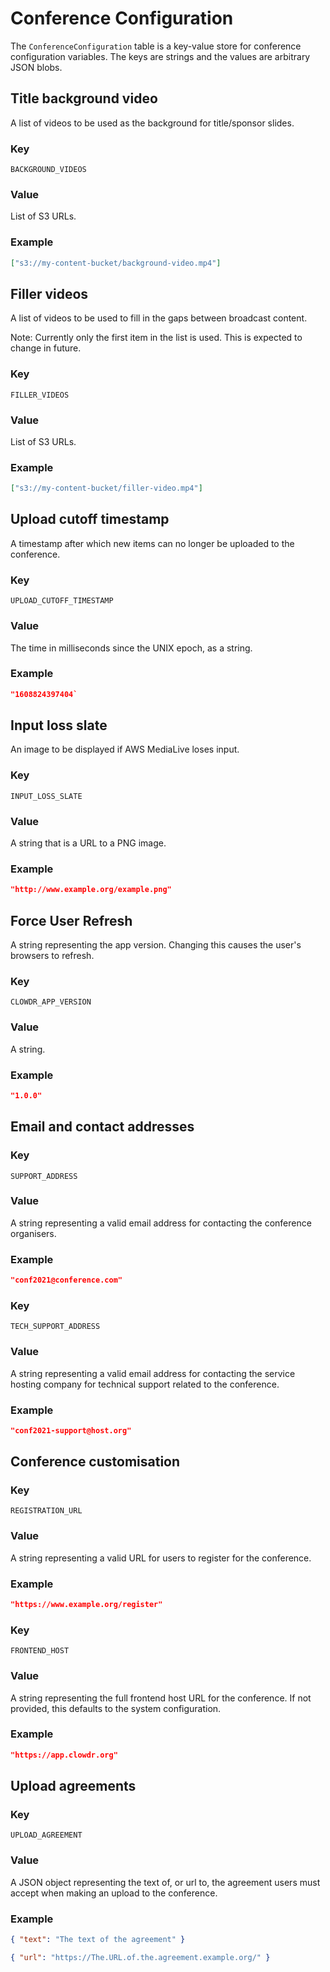 # Conference Configuration

The `ConferenceConfiguration` table is a key-value store for conference configuration variables. The keys are strings and the values are arbitrary JSON blobs.

## Title background video

A list of videos to be used as the background for title/sponsor slides.

### Key

`BACKGROUND_VIDEOS`

### Value

List of S3 URLs.

### Example

```json
["s3://my-content-bucket/background-video.mp4"]
```

## Filler videos

A list of videos to be used to fill in the gaps between broadcast content.

Note: Currently only the first item in the list is used. This is expected to change in future.

### Key

`FILLER_VIDEOS`

### Value

List of S3 URLs.

### Example

```json
["s3://my-content-bucket/filler-video.mp4"]
```

## Upload cutoff timestamp

A timestamp after which new items can no longer be uploaded to the conference.

### Key

`UPLOAD_CUTOFF_TIMESTAMP`

### Value

The time in milliseconds since the UNIX epoch, as a string.

### Example

```json
"1608824397404`
```

## Input loss slate

An image to be displayed if AWS MediaLive loses input.

### Key

`INPUT_LOSS_SLATE`

### Value

A string that is a URL to a PNG image.

### Example

```json
"http://www.example.org/example.png"
```

## Force User Refresh

A string representing the app version. Changing this causes the user's browsers to refresh.

### Key

`CLOWDR_APP_VERSION`

### Value

A string.

### Example

```json
"1.0.0"
```

## Email and contact addresses

### Key

`SUPPORT_ADDRESS`

### Value

A string representing a valid email address for contacting the conference organisers.

### Example

```json
"conf2021@conference.com"
```

### Key

`TECH_SUPPORT_ADDRESS`

### Value

A string representing a valid email address for contacting the service hosting company for technical support related to the conference.

### Example

```json
"conf2021-support@host.org"
```

## Conference customisation

### Key

`REGISTRATION_URL`

### Value

A string representing a valid URL for users to register for the conference.

### Example

```json
"https://www.example.org/register"
```

### Key

`FRONTEND_HOST`

### Value

A string representing the full frontend host URL for the conference.
If not provided, this defaults to the system configuration.

### Example

```json
"https://app.clowdr.org"
```

## Upload agreements

### Key

`UPLOAD_AGREEMENT`

### Value

A JSON object representing the text of, or url to, the agreement users must accept
when making an upload to the conference.

### Example

```json
{ "text": "The text of the agreement" }
```

```json
{ "url": "https://The.URL.of.the.agreement.example.org/" }
```
